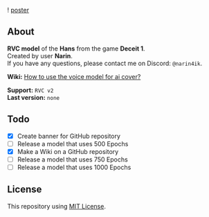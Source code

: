 ! [poster](https://media.discordapp.net/attachments/639792159469469698/1148510185367797810/RVCPosterHanssmall.png)



## About
**RVC model** of the **Hans** from the game **Deceit 1**.  
Created by user **Narin**.  
If you have any questions, please contact me on Discord: `@narin4ik`.  

**Wiki:** [How to use the voice model for ai cover?](https://github.com/YT-Narin/RVC-Model-Hans-D1/wiki/How-to-use-the-voice-model-for-ai-cover%3F)

**Support:** `RVC v2`  
**Last version:** `none`

## Todo
- [X] Create banner for GitHub repository
- [ ] Release a model that uses 500 Epochs
- [X] Make a Wiki on a GitHub repository
- [ ] Release a model that uses 750 Epochs
- [ ] Release a model that uses 1000 Epochs

## License
This repository using [MIT License](https://github.com/YT-Narin/RVC-Model-Hans-D1/blob/main/LICENSE).

